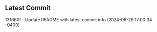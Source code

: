 
## Latest Commit
131660f - Update README with latest commit info (2024-08-29 17:00:34 -0400) <Yunxi-Zhou>
